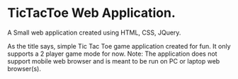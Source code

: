 # TicTacToe Web Application.
A Small web application created using HTML, CSS, JQuery.

As the title says, simple Tic Tac Toe game application created for fun. It only supports a 2 player game mode for now.
Note: The application does not support mobile web browser and is meant to be run on PC or laptop web browser(s).
